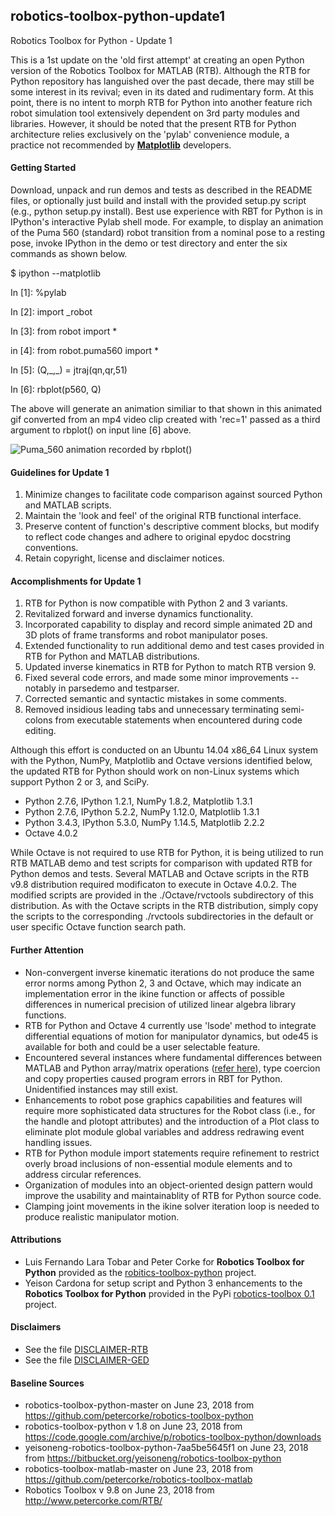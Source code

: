 ## robotics-toolbox-python-update1 ##
Robotics Toolbox for Python - Update 1

This is a 1st update on the 'old first attempt' at creating an open Python version of the Robotics Toolbox for MATLAB (RTB). Although the RTB for Python repository has languished over the past decade, there may still be some interest in its revival; even in its dated and rudimentary form. At this point, there is no intent to morph RTB for Python into another feature rich robot simulation tool extensively dependent on 3rd party modules and libraries. However, it should be noted that the present RTB for Python architecture relies exclusively on the 'pylab' convenience module, a practice not recommended by [**Matplotlib**](https://matplotlib.org/faq/usage_faq.html#matplotlib-pyplot-and-pylab-how-are-they-related) developers.

#### Getting Started ####

Download, unpack and run demos and tests as described in the README files, or optionally just build and install with the provided setup.py script (e.g., python setup.py install). Best use experience with RBT for Python is in IPython's interactive Pylab shell mode. For example, to display an animation of the Puma 560 (standard) robot transition from a nominal pose to a resting pose, invoke IPython in the demo or test directory and enter the six commands as shown below.

$ ipython --matplotlib

In \[1]: %pylab

In \[2]: import _robot

In \[3]: from robot import *

in \[4]: from robot.puma560 import *

In \[5]: (Q,\_,\_) = jtraj(qn,qr,51)

In \[6]: rbplot(p560, Q)

The above will generate an animation similiar to that shown in this animated gif converted from an mp4 video clip created with 'rec=1' passed as a third argument to rbplot() on input line \[6] above.

![Puma_560 animation recorded by rbplot()](./docs/Puma_560.gif)

#### Guidelines for Update 1 ####

1) Minimize changes to facilitate code comparison against sourced Python and MATLAB scripts.
2) Maintain the 'look and feel' of the original RTB functional interface.
4) Preserve content of function's descriptive comment blocks, but modify to reflect code changes and adhere to original epydoc docstring conventions.
5) Retain copyright, license and disclaimer notices.

#### Accomplishments for Update 1 ####

1) RTB for Python is now compatible with Python 2 and 3 variants.
2) Revitalized forward and inverse dynamics functionality.
3) Incorporated capability to display and record simple animated 2D and 3D plots of frame transforms and robot manipulator poses.
4) Extended functionality to run additional demo and test cases provided in RTB for Python and MATLAB distributions.
5) Updated inverse kinematics in RTB for Python to match RTB version 9.
6) Fixed several code errors, and made some minor improvements -- notably in parsedemo and testparser.
7) Corrected semantic and syntactic mistakes in some comments.
8) Removed insidious leading tabs and unnecessary terminating semi-colons from executable statements when encountered during code editing.

Although this effort is conducted on an Ubuntu 14.04 x86_64 Linux system with the Python, NumPy, Matplotlib and Octave versions identified below, the updated RTB for Python should work on non-Linux systems which support Python 2 or 3, and SciPy.
* Python 2.7.6, IPython 1.2.1, NumPy 1.8.2, Matplotlib 1.3.1
* Python 2.7.6, IPython 5.2.2, NumPy 1.12.0, Matplotlib 1.3.1
* Python 3.4.3, IPython 5.3.0, NumPy 1.14.5, Matplotlib 2.2.2
* Octave 4.0.2

While Octave is not required to use RTB for Python, it is being utilized to run RTB MATLAB demo and test scripts for comparison with updated RTB for Python demos and tests. Several MATLAB and Octave scripts in the RTB v9.8 distribution required modificaton to execute in Octave 4.0.2. The modified scripts are provided in the ./Octave/rvctools subdirectory of this distribution. As with the Octave scripts in the RTB distribution, simply copy the scripts to the corresponding ./rvctools subdirectories in the default or user specific Octave function search path.

#### Further Attention ####

* Non-convergent inverse kinematic iterations do not produce the same error norms among Python 2, 3 and Octave, which may indicate an implementation error in the ikine function or affects of possible differences in numerical precision of utilized linear algebra library functions.
* RTB for Python and Octave 4 currently use 'lsode' method to integrate differential equations of motion for manipulator dynamics, but ode45 is available for both and could be a user selectable feature.
* Encountered several instances where fundamental differences between MATLAB and Python array/matrix operations ([refer here](https://docs.scipy.org/doc/numpy/user/numpy-for-matlab-users.html)), type coercion and copy properties caused program errors in RBT for Python. Unidentified instances may still exist.
* Enhancements to robot pose graphics capabilities and features will require more sophisticated data structures for the Robot class (i.e., for the handle and plotopt attributes) and the introduction of a Plot class to eliminate plot module global variables and address redrawing event handling issues.
* RTB for Python module import statements require refinement to restrict overly broad inclusions of non-essential module elements and to address circular references.
* Organization of modules into an object-oriented design pattern would improve the usability and maintainablity of RTB for Python source code.
* Clamping joint movements in the ikine solver iteration loop is needed to produce realistic manipulator motion.

#### Attributions ####

* Luis Fernando Lara Tobar and Peter Corke for **Robotics Toolbox for Python** provided as the [robitics-toolbox-python](https://github.com/petercorke/robotics-toolbox-python/) project.
* Yeison Cardona for setup script and Python 3 enhancements to the **Robotics Toolbox for Python** provided in the PyPi [robotics-toolbox 0.1](https://pypi.org/project/robotics-toolbox/) project.

#### Disclaimers ####

* See the file [DISCLAIMER-RTB](./DISCLAIMER-RTB)
* See the file [DISCLAIMER-GED](./DISCLAIMER-GED)

#### Baseline Sources ####

* robotics-toolbox-python-master on June 23, 2018 from https://github.com/petercorke/robotics-toolbox-python
* robotics-toolbox-python v 1.8 on June 23, 2018 from https://code.google.com/archive/p/robotics-toolbox-python/downloads
* yeisoneng-robotics-toolbox-python-7aa5be5645f1 on June 23, 2018 from https://bitbucket.org/yeisoneng/robotics-toolbox-python
* robotics-toolbox-matlab-master on June 23, 2018 from https://github.com/petercorke/robotics-toolbox-matlab
* Robotics Toolbox v 9.8 on June 23, 2018 from http://www.petercorke.com/RTB/
